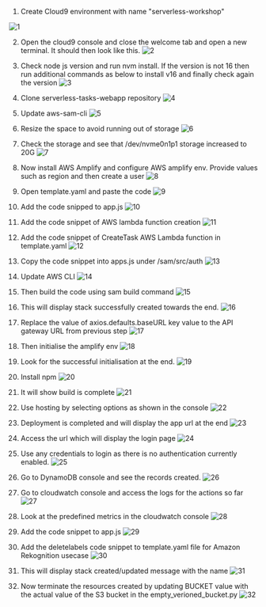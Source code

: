 1. Create Cloud9 environment with name "serverless-workshop"

![1](https://github.com/prashantlangade306/12weeksawschallenge/assets/57378421/b1c71cea-c49b-4a81-9add-eee7be81c5b2)

2. Open the cloud9 console and close the welcome tab and open a new terminal. It should then look like this.
![2](https://github.com/prashantlangade306/12weeksawschallenge/assets/57378421/b7295553-6caa-42a8-8f7e-f3ab8a01a947)

3. Check node js version and run nvm install.
   If the version is not 16 then run additional commands as below to install v16 and finally check again the version
![3](https://github.com/prashantlangade306/12weeksawschallenge/assets/57378421/0458fbe2-3c50-4b1d-9cba-c214fb7843a6)

4. Clone serverless-tasks-webapp repository
![4](https://github.com/prashantlangade306/12weeksawschallenge/assets/57378421/0d2ac9e8-9f15-4b1e-8e8a-303de65b1913)

5. Update aws-sam-cli
![5](https://github.com/prashantlangade306/12weeksawschallenge/assets/57378421/d2ab6200-4a3e-470b-90a0-6c8d6a0a7bb2)

6. Resize the space to avoid running out of storage
![6](https://github.com/prashantlangade306/12weeksawschallenge/assets/57378421/6c0bbb3e-2ff8-4fd4-9ee0-1b7200d86fe3)

7. Check the storage and see that /dev/nvme0n1p1 storage increased to 20G
![7](https://github.com/prashantlangade306/12weeksawschallenge/assets/57378421/7e6ff2eb-1fde-492c-ba2b-c9a821c76257)

8. Now install AWS Amplify and configure AWS amplify env.
   Provide values such as region and then create a user
![8](https://github.com/prashantlangade306/12weeksawschallenge/assets/57378421/a1d102b8-642e-4c0b-8d9c-33b2ab2d8af5)

9. Open template.yaml and paste the code
![9](https://github.com/prashantlangade306/12weeksawschallenge/assets/57378421/7e1f2771-0f49-4a42-908b-491453f80780)

10. Add the code snipped to app.js
![10](https://github.com/prashantlangade306/12weeksawschallenge/assets/57378421/3392e2e0-fc92-4cce-b186-1404794f281a)

11. Add the code snippet of AWS lambda function creation
![11](https://github.com/prashantlangade306/12weeksawschallenge/assets/57378421/44ada529-ba9d-48f0-ad00-93e8dd5ae79f)

12. Add the code snippet of CreateTask AWS Lambda function in template.yaml
![12](https://github.com/prashantlangade306/12weeksawschallenge/assets/57378421/219f6541-de63-468d-a6ba-ec9660a152fd)

13. Copy the code snippet into apps.js under /sam/src/auth
![13](https://github.com/prashantlangade306/12weeksawschallenge/assets/57378421/74bc5cda-c9e2-4426-bdae-6538f537c1dd)

14. Update AWS CLI
![14](https://github.com/prashantlangade306/12weeksawschallenge/assets/57378421/e3824695-884b-4787-a853-36d94fd00723)

15. Then build the code using sam build command
![15](https://github.com/prashantlangade306/12weeksawschallenge/assets/57378421/ead803db-82e9-4ad3-9ac3-3b2a2469567b)

16. This will display stack successfully created towards the end.
![16](https://github.com/prashantlangade306/12weeksawschallenge/assets/57378421/8aac3597-be80-4cbc-8f23-6c61b65ed845)

17. Replace the value of axios.defaults.baseURL key value to the API gateway URL from previous step
![17](https://github.com/prashantlangade306/12weeksawschallenge/assets/57378421/32d43305-380a-428a-ac4c-bd527d20cbb4)

18. Then initialise the amplify env
![18](https://github.com/prashantlangade306/12weeksawschallenge/assets/57378421/3e704999-3662-40e9-a327-8aeda6b78262)

19. Look for the successful initialisation at the end.
![19](https://github.com/prashantlangade306/12weeksawschallenge/assets/57378421/a58fedbf-7bf6-4641-9616-28b76d962e54)

20. Install npm 
![20](https://github.com/prashantlangade306/12weeksawschallenge/assets/57378421/1b057cb9-908f-4edd-9879-a44fcdddcd44)

21. It will show build is complete
![21](https://github.com/prashantlangade306/12weeksawschallenge/assets/57378421/c7b1bd58-8c0a-4b5a-b639-a2132325de94)

22. Use hosting by selecting options as shown in the console
![22](https://github.com/prashantlangade306/12weeksawschallenge/assets/57378421/ccaeb3c7-6466-4d30-a4d1-dba4b3235022)

23. Deployment is completed and will display the app url at the end
![23](https://github.com/prashantlangade306/12weeksawschallenge/assets/57378421/c49bbccc-255e-4760-b39f-05a81246989e)

24. Access the url which will display the login page
![24](https://github.com/prashantlangade306/12weeksawschallenge/assets/57378421/942f0cac-360b-461f-9a2f-d3ced39a8f2a)

25. Use any credentials to login as there is no authentication currently enabled.
![25](https://github.com/prashantlangade306/12weeksawschallenge/assets/57378421/6d10dce4-bcb4-4efd-b371-34f25ee1f801)

26. Go to DynamoDB console and see the records created.
![26](https://github.com/prashantlangade306/12weeksawschallenge/assets/57378421/7cc6bf04-5ad5-4fa2-b4f5-6e6f0f85fb05)

27. Go to cloudwatch console and access the logs for the actions so far
![27](https://github.com/prashantlangade306/12weeksawschallenge/assets/57378421/0ab38e07-84a1-4cec-93f2-f9bad1614ce2)

28. Look at the predefined metrics in the cloudwatch console
![28](https://github.com/prashantlangade306/12weeksawschallenge/assets/57378421/ec2c0bdf-b053-4e2d-8b42-8213d5ad4165)

29. Add the code snippet to app.js
![29](https://github.com/prashantlangade306/12weeksawschallenge/assets/57378421/267fbbdc-e194-4ae0-a579-465f18f338ab)

30. Add the deletelabels code snippet to template.yaml file for Amazon Rekognition usecase
![30](https://github.com/prashantlangade306/12weeksawschallenge/assets/57378421/549f078c-fdf6-4ee1-b070-5eddf61d32e0)

31. This will display stack created/updated message with the name
![31](https://github.com/prashantlangade306/12weeksawschallenge/assets/57378421/56129b72-8a25-4168-945f-f174a9646d0b)

32. Now terminate the resources created by updating BUCKET value with the actual value of the S3 bucket in the empty_verioned_bucket.py
![32](https://github.com/prashantlangade306/12weeksawschallenge/assets/57378421/02c4b82b-f8e9-43f9-a20e-3ac5df151721)






















